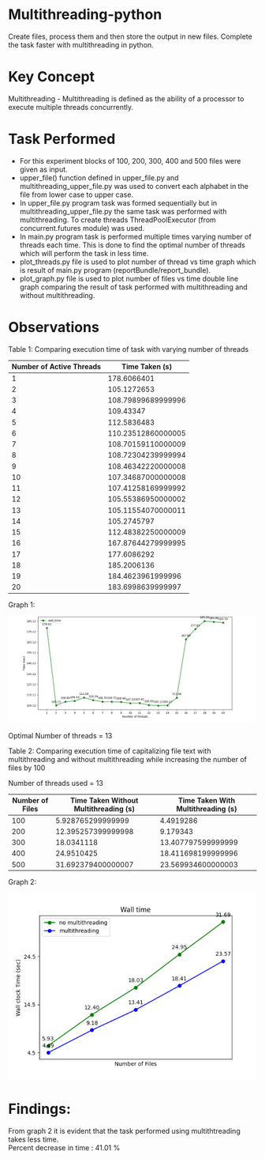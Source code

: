 # Multithreading-python

Create files, process them and then store the output in new files. Complete the task faster with multithreading in python.

# Key Concept
Multithreading - Multithreading is defined as the ability of a processor to execute multiple threads concurrently.

# Task Performed

- For this experiment blocks of 100, 200, 300, 400 and 500 files were given as input.
- upper_file() function defined in upper_file.py and multithreading_upper_file.py was used to convert each alphabet in the file from lower case to upper case. 
- In upper_file.py program task was formed sequentially but in multithreading_upper_file.py the same task was performed with multithreading. To create threads ThreadPoolExecutor (from concurrent.futures module) was used. 
- In main.py program task is performed multiple times varying number of threads each time. This is done to find the optimal number of threads which will perform the task in less time.
- plot_threads.py file is used to plot number of thread vs time graph which is result of main.py program (reportBundle/report_bundle).
- plot_graph.py file is used to plot  number of files vs time double line graph comparing the result of task performed with multithreading and without multithreading.

# Observations

Table 1: Comparing execution time of task with varying number of threads

Number of Active Threads | Time Taken (s)
-------------------------|--------------
1 | 178.6066401
2 | 105.1272653
3 | 108.79899689999996
4 | 109.43347
5 | 112.5836483
6 | 110.23512860000005
7 | 108.70159110000009
8 | 108.72304239999994
9 | 108.46342220000008
10 | 107.34687000000008
11 | 107.41258169999992
12 | 105.55386950000002
13 | 105.11554070000011
14 | 105.2745797
15 | 112.48382250000009
16 | 167.87644279999995
17 | 177.6086292
18 | 185.2006136
19 | 184.4623961999996
20 | 183.6998639999997

Graph 1:

![alt text](https://github.com/jahnvi-tanwar/Multithreading-python/blob/main/reportBundle/Figure_1.png)

  Optimal Number of threads = 13

Table 2: Comparing execution time of capitalizing file text with multithreading and without multithreading while increasing the number of files by 100 

Number of threads used = 13

Number of Files | Time Taken Without Multithreading (s) | Time Taken With Multithreading (s)
--------------- | ---------------------------------|-----------------------------------
100 | 5.928765299999999| 4.4919286
200 | 12.395257399999998 | 9.179343
300  | 18.0341118 |13.407797599999999
400  | 24.9510425 | 18.411698199999996
500  | 31.692379400000007 | 23.569934600000003

Graph 2:

![alt text](https://github.com/jahnvi-tanwar/Multithreading-python/blob/main/compare/compare.png)

# Findings:

From graph 2 it is evident that the task performed using multithtreading takes less time. 
<br/>Percent decrease in time : 41.01 %



